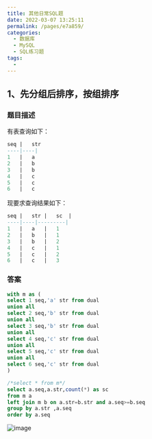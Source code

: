 ```yaml
---
title: 其他日常SQL题
date: 2022-03-07 13:25:11
permalink: /pages/e7a859/
categories:
  - 数据库
  - MySQL
  - SQL练习题
tags:
  - 
---
```




## 1、先分组后排序，按组排序

### 题目描述

有表查询如下：

```sql
seq	|	str
----|----|
1	|	a
2	|	b
3	|	b
4	|	c
5	|	c
6	|	c
```

现要求查询结果如下：

```sql
seq	|	str	|	sc	|
----|----|---------|
1	|	a	|	1
2	|	b	|	1
3	|	b	|	2
4	|	c	|	1
5	|	c	|	2
6	|	c	|	3
```

### 答案

```sql
with m as (
select 1 seq,'a' str from dual
union all
select 2 seq,'b' str from dual
union all
select 3 seq,'b' str from dual
union all
select 4 seq,'c' str from dual
union all
select 5 seq,'c' str from dual
union all
select 6 seq,'c' str from dual
)

/*select * from m*/
select a.seq,a.str,count(*) as sc
from m a
left join m b on a.str=b.str and a.seq>=b.seq
group by a.str ,a.seq 
order by a.seq 
```

![image](https://cdn.jsdelivr.net/gh/Weibw162/image-hosting@dev/image.26m9k5i8xzmo.webp)